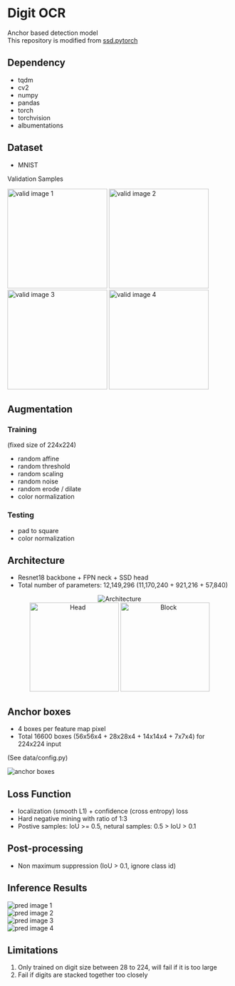 # Digit OCR
Anchor based detection model  
This repository is modified from [ssd.pytorch](https://github.com/amdegroot/ssd.pytorch)  

## Dependency
 - tqdm
 - cv2
 - numpy
 - pandas
 - torch
 - torchvision
 - albumentations

## Dataset
 - MNIST

Validation Samples
<p align="left">
    <img src="doc/val_1.png" width="224" title="valid image 1"/>  
    <img src="doc/val_2.png" width="224" title="valid image 2"/><br />  
    <img src="doc/val_3.png" width="224" title="valid image 3"/>  
    <img src="doc/val_4.png" width="224" title="valid image 4"/>  
</p>

## Augmentation
### Training
(fixed size of 224x224)
 - random affine
 - random threshold
 - random scaling
 - random noise
 - random erode / dilate
 - color normalization

### Testing
 - pad to square
 - color normalization

## Architecture
 - Resnet18 backbone + FPN neck + SSD head
 - Total number of parameters: 12,149,296 (11,170,240 + 921,216 + 57,840)
 
<p align="center">
    <img src="doc/archi.png" title="Architecture" /><br />  
    <img src="doc/ssd_head.png" height="200" title="Head" />  
    <img src="doc/bottleneck.png" height="200" title="Block" />  
</p>  
  

## Anchor boxes
 - 4 boxes per feature map pixel
 - Total 16600 boxes (56x56x4 + 28x28x4 + 14x14x4 + 7x7x4) for 224x224 input
  
(See data/config.py)  
<p align="left">
    <img src="doc/anchor.png" title="anchor boxes">  
</p>

## Loss Function
 - localization (smooth L1) + confidence (cross entropy) loss
 - Hard negative mining with ratio of 1:3
 - Postive samples: IoU >= 0.5, netural samples: 0.5 > IoU > 0.1

## Post-processing
 - Non maximum suppression (IoU > 0.1, ignore class id)

## Inference Results
<p align="left">
    <img src="doc/pred_1.png" title="pred image 1"><br />  
    <img src="doc/pred_2.png" title="pred image 2"><br />  
    <img src="doc/pred_3.png" title="pred image 3"><br />  
    <img src="doc/pred_4.png" title="pred image 4"><br />  
</p>

## Limitations
 1. Only trained on digit size between 28 to 224, will fail if it is too large
 2. Fail if digits are stacked together too closely
 